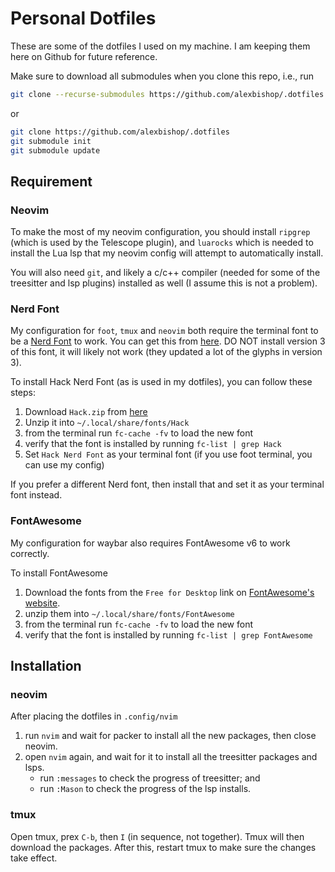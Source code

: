 # Personal Dotfiles

These are some of the dotfiles I used on my machine. I am keeping them here on Github for future reference.

Make sure to download all submodules when you clone this repo, i.e., run

```sh
git clone --recurse-submodules https://github.com/alexbishop/.dotfiles
```
or
```sh
git clone https://github.com/alexbishop/.dotfiles
git submodule init
git submodule update
```

## Requirement

### Neovim

To make the most of my neovim configuration, you should install `ripgrep` (which is used by the Telescope plugin), and `luarocks` which is needed to install the Lua lsp that my neovim config will attempt to automatically install.

You will also need `git`, and likely a c/c++ compiler (needed for some of the treesitter and lsp plugins) installed as well (I assume this is not a problem).

### Nerd Font

My configuration for `foot`, `tmux`  and `neovim` both require the terminal font to be a [Nerd Font](https://www.nerdfonts.com/) to work. You can get this from [here](https://github.com/ryanoasis/nerd-fonts/releases/tag/v2.3.3). DO NOT install version 3 of this font, it will likely not work (they updated a lot of the glyphs in version 3).

To install Hack Nerd Font (as is used in my dotfiles), you can follow these steps:

 1. Download `Hack.zip` from [here](https://github.com/ryanoasis/nerd-fonts/releases/tag/v2.3.3)
 2. Unzip it into `~/.local/share/fonts/Hack`
 3. from the terminal run `fc-cache -fv` to load the new font 
 4. verify that the font is installed by running `fc-list | grep Hack`
 5. Set `Hack Nerd Font` as your terminal font (if you use foot terminal, you can use my config)

If you prefer a different Nerd font, then install that and set it as your terminal font instead.

### FontAwesome

My configuration for waybar also requires FontAwesome v6 to work correctly.

To install FontAwesome
 
 1. Download the fonts from the `Free for Desktop` link on [FontAwesome's website](https://fontawesome.com/download).
 2. unzip them into `~/.local/share/fonts/FontAwesome`
 3. from the terminal run `fc-cache -fv` to load the new font 
 4. verify that the font is installed by running `fc-list | grep FontAwesome`

## Installation

### neovim

After placing the dotfiles in `.config/nvim`

 1. run `nvim` and wait for packer to install all the new packages, then close neovim.
 2. open `nvim` again, and wait for it to install all the treesitter packages and lsps.
    * run `:messages` to check the progress of treesitter; and
    * run `:Mason` to check the progress of the lsp installs.

### tmux

Open tmux, prex `C-b`, then `I` (in sequence, not together). Tmux will then download the packages.
After this, restart tmux to make sure the changes take effect.

